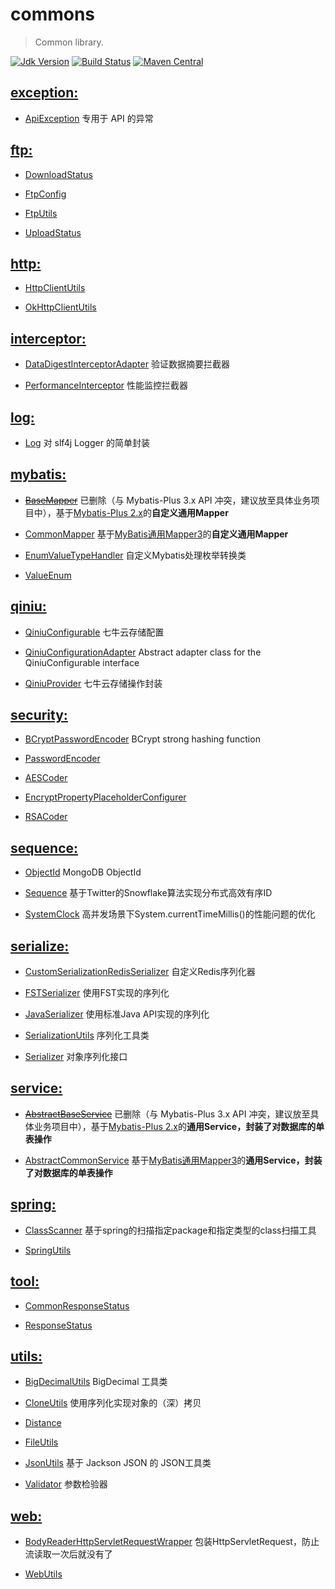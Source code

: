# commons
> Common library.

[![Jdk Version](https://img.shields.io/badge/JDK-17+-green.svg)](https://www.oracle.com/technetwork/java/javase/downloads/index.html)
[![Build Status](https://travis-ci.org/baayso/commons.svg?branch=master)](https://travis-ci.org/baayso/commons)
[![Maven Central](https://maven-badges.herokuapp.com/maven-central/com.baayso/commons/badge.svg)](http://maven-badges.herokuapp.com/maven-central/com.baayso/commons)


## [exception:](https://github.com/baayso/commons/tree/master/src/main/java/com/baayso/commons/exception)

* [ApiException](https://github.com/baayso/commons/blob/master/src/main/java/com/baayso/commons/exception/ApiException.java) 专用于 API 的异常


## [ftp:](https://github.com/baayso/commons/tree/master/src/main/java/com/baayso/commons/ftp)

* [DownloadStatus](https://github.com/baayso/commons/blob/master/src/main/java/com/baayso/commons/ftp/DownloadStatus.java)

* [FtpConfig](https://github.com/baayso/commons/blob/master/src/main/java/com/baayso/commons/ftp/FtpConfig.java)

* [FtpUtils](https://github.com/baayso/commons/blob/master/src/main/java/com/baayso/commons/ftp/FtpUtils.java)

* [UploadStatus](https://github.com/baayso/commons/blob/master/src/main/java/com/baayso/commons/ftp/UploadStatus.java)


## [http:](https://github.com/baayso/commons/tree/master/src/main/java/com/baayso/commons/http)

* [HttpClientUtils](https://github.com/baayso/commons/blob/master/src/main/java/com/baayso/commons/http/HttpClientUtils.java)

* [OkHttpClientUtils](https://github.com/baayso/commons/blob/master/src/main/java/com/baayso/commons/http/OkHttpClientUtils.java)


## [interceptor:](https://github.com/baayso/commons/tree/master/src/main/java/com/baayso/commons/interceptor)

* [DataDigestInterceptorAdapter](https://github.com/baayso/commons/blob/master/src/main/java/com/baayso/commons/interceptor/DataDigestInterceptorAdapter.java) 验证数据摘要拦截器

* [PerformanceInterceptor](https://github.com/baayso/commons/blob/master/src/main/java/com/baayso/commons/interceptor/PerformanceInterceptor.java) 性能监控拦截器


## [log:](https://github.com/baayso/commons/tree/master/src/main/java/com/baayso/commons/log)

* [Log](https://github.com/baayso/commons/blob/master/src/main/java/com/baayso/commons/log/Log.java) 对 slf4j Logger 的简单封装


## [mybatis:](https://github.com/baayso/commons/tree/master/src/main/java/com/baayso/commons/mybatis)

* ~~[BaseMapper](https://github.com/baayso/commons/blob/master/src/main/java/com/baayso/commons/mybatis/mapper/BaseMapper.java)~~ 已删除（与 Mybatis-Plus 3.x API 冲突，建议放至具体业务项目中），基于[Mybatis-Plus 2.x](https://github.com/baomidou/mybatis-plus/tree/2.x)的**自定义通用Mapper**

* [CommonMapper](https://github.com/baayso/commons/blob/master/src/main/java/com/baayso/commons/mybatis/mapper/CommonMapper.java) 基于[MyBatis通用Mapper3](https://github.com/abel533/Mapper/tree/3.5.x)的**自定义通用Mapper**

* [EnumValueTypeHandler](https://github.com/baayso/commons/blob/master/src/main/java/com/baayso/commons/mybatis/type/EnumValueTypeHandler.java) 自定义Mybatis处理枚举转换类

* [ValueEnum](https://github.com/baayso/commons/blob/master/src/main/java/com/baayso/commons/mybatis/type/ValueEnum.java)


## [qiniu:](https://github.com/baayso/commons/tree/master/src/main/java/com/baayso/commons/qiniu)

* [QiniuConfigurable](https://github.com/baayso/commons/blob/master/src/main/java/com/baayso/commons/qiniu/QiniuConfigurable.java) 七牛云存储配置

* [QiniuConfigurationAdapter](https://github.com/baayso/commons/blob/master/src/main/java/com/baayso/commons/qiniu/QiniuConfigurationAdapter.java) Abstract adapter class for the QiniuConfigurable interface

* [QiniuProvider](https://github.com/baayso/commons/blob/master/src/main/java/com/baayso/commons/qiniu/QiniuProvider.java) 七牛云存储操作封装


## [security:](https://github.com/baayso/commons/tree/master/src/main/java/com/baayso/commons/security)

* [BCryptPasswordEncoder](https://github.com/baayso/commons/blob/master/src/main/java/com/baayso/commons/security/password/BCryptPasswordEncoder.java) BCrypt strong hashing function

* [PasswordEncoder](https://github.com/baayso/commons/blob/master/src/main/java/com/baayso/commons/security/password/PasswordEncoder.java)

* [AESCoder](https://github.com/baayso/commons/blob/master/src/main/java/com/baayso/commons/security/AESCoder.java)

* [EncryptPropertyPlaceholderConfigurer](https://github.com/baayso/commons/blob/master/src/main/java/com/baayso/commons/security/EncryptPropertyPlaceholderConfigurer.java)

* [RSACoder](https://github.com/baayso/commons/blob/master/src/main/java/com/baayso/commons/security/RSACoder.java)


## [sequence:](https://github.com/baayso/commons/tree/master/src/main/java/com/baayso/commons/sequence)

* [ObjectId](https://github.com/baayso/commons/blob/master/src/main/java/com/baayso/commons/sequence/mongo/ObjectId.java) MongoDB ObjectId

* [Sequence](https://github.com/baayso/commons/blob/master/src/main/java/com/baayso/commons/sequence/Sequence.java) 基于Twitter的Snowflake算法实现分布式高效有序ID

* [SystemClock](https://github.com/baayso/commons/blob/master/src/main/java/com/baayso/commons/sequence/SystemClock.java) 高并发场景下System.currentTimeMillis()的性能问题的优化


## [serialize:](https://github.com/baayso/commons/tree/master/src/main/java/com/baayso/commons/serialize)

* [CustomSerializationRedisSerializer](https://github.com/baayso/commons/blob/master/src/main/java/com/baayso/commons/serialize/redis/CustomSerializationRedisSerializer.java) 自定义Redis序列化器

* [FSTSerializer](https://github.com/baayso/commons/blob/master/src/main/java/com/baayso/commons/serialize/FSTSerializer.java) 使用FST实现的序列化

* [JavaSerializer](https://github.com/baayso/commons/blob/master/src/main/java/com/baayso/commons/serialize/JavaSerializer.java) 使用标准Java API实现的序列化

* [SerializationUtils](https://github.com/baayso/commons/blob/master/src/main/java/com/baayso/commons/serialize/SerializationUtils.java) 序列化工具类

* [Serializer](https://github.com/baayso/commons/blob/master/src/main/java/com/baayso/commons/serialize/Serializer.java) 对象序列化接口


## [service:](https://github.com/baayso/commons/tree/master/src/main/java/com/baayso/commons/service)

* ~~[AbstractBaseService](https://github.com/baayso/commons/blob/master/src/main/java/com/baayso/commons/service/AbstractBaseService.java)~~ 已删除（与 Mybatis-Plus 3.x API 冲突，建议放至具体业务项目中），基于[Mybatis-Plus 2.x](https://github.com/baomidou/mybatis-plus/tree/2.x)的**通用Service，封装了对数据库的单表操作**

* [AbstractCommonService](https://github.com/baayso/commons/blob/master/src/main/java/com/baayso/commons/service/AbstractCommonService.java) 基于[MyBatis通用Mapper3](https://github.com/abel533/Mapper/tree/3.5.x)的**通用Service，封装了对数据库的单表操作**


## [spring:](https://github.com/baayso/commons/tree/master/src/main/java/com/baayso/commons/spring)

* [ClassScanner](https://github.com/baayso/commons/blob/master/src/main/java/com/baayso/commons/spring/ClassScanner.java) 基于spring的扫描指定package和指定类型的class扫描工具

* [SpringUtils](https://github.com/baayso/commons/blob/master/src/main/java/com/baayso/commons/spring/SpringUtils.java)


## [tool:](https://github.com/baayso/commons/tree/master/src/main/java/com/baayso/commons/tool)

* [CommonResponseStatus](https://github.com/baayso/commons/blob/master/src/main/java/com/baayso/commons/tool/CommonResponseStatus.java)

* [ResponseStatus](https://github.com/baayso/commons/blob/master/src/main/java/com/baayso/commons/tool/ResponseStatus.java)


## [utils:](https://github.com/baayso/commons/tree/master/src/main/java/com/baayso/commons/utils)

* [BigDecimalUtils](https://github.com/baayso/commons/blob/master/src/main/java/com/baayso/commons/utils/BigDecimalUtils.java) BigDecimal 工具类

* [CloneUtils](https://github.com/baayso/commons/blob/master/src/main/java/com/baayso/commons/utils/CloneUtils.java) 使用序列化实现对象的（深）拷贝

* [Distance](https://github.com/baayso/commons/blob/master/src/main/java/com/baayso/commons/utils/Distance.java)

* [FileUtils](https://github.com/baayso/commons/blob/master/src/main/java/com/baayso/commons/utils/FileUtils.java)

* [JsonUtils](https://github.com/baayso/commons/blob/master/src/main/java/com/baayso/commons/utils/JsonUtils.java) 基于 Jackson JSON 的 JSON工具类

* [Validator](https://github.com/baayso/commons/blob/master/src/main/java/com/baayso/commons/utils/Validator.java) 参数检验器


## [web:](https://github.com/baayso/commons/tree/master/src/main/java/com/baayso/commons/web)

* [BodyReaderHttpServletRequestWrapper](https://github.com/baayso/commons/blob/master/src/main/java/com/baayso/commons/web/BodyReaderHttpServletRequestWrapper.java) 包装HttpServletRequest，防止流读取一次后就没有了

* [WebUtils](https://github.com/baayso/commons/blob/master/src/main/java/com/baayso/commons/web/WebUtils.java)

